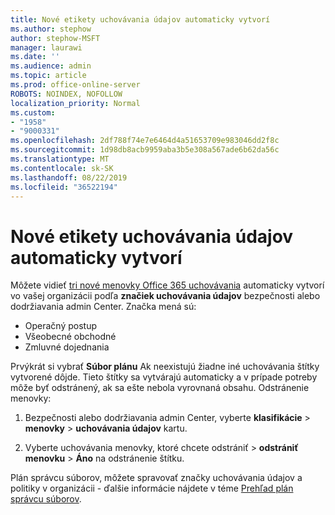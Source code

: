 ```yaml
---
title: Nové etikety uchovávania údajov automaticky vytvorí
ms.author: stephow
author: stephow-MSFT
manager: laurawi
ms.date: ''
ms.audience: admin
ms.topic: article
ms.prod: office-online-server
ROBOTS: NOINDEX, NOFOLLOW
localization_priority: Normal
ms.custom:
- "1958"
- "9000331"
ms.openlocfilehash: 2df788f74e7e6464d4a51653709e983046dd2f8c
ms.sourcegitcommit: 1d98db8acb9959aba3b5e308a567ade6b62da56c
ms.translationtype: MT
ms.contentlocale: sk-SK
ms.lasthandoff: 08/22/2019
ms.locfileid: "36522194"
---
```

# <a name="new-retention-labels-created-automatically"></a>Nové etikety uchovávania údajov automaticky vytvorí

Môžete vidieť [tri nové menovky Office 365 uchovávania](https://docs.microsoft.com/office365/securitycompliance/file-plan-manager#default-retention-labels-and-label-policy) automaticky vytvorí vo vašej organizácii podľa **značiek uchovávania údajov** bezpečnosti alebo dodržiavania admin Center. Značka mená sú:

- Operačný postup
- Všeobecné obchodné
- Zmluvné dojednania

Prvýkrát si vybrať **Súbor plánu** Ak neexistujú žiadne iné uchovávania štítky vytvorené dôjde. Tieto štítky sa vytvárajú automaticky a v prípade potreby môže byť odstránený, ak sa ešte nebola vyrovnaná obsahu. Odstránenie menovky:

1. Bezpečnosti alebo dodržiavania admin Center, vyberte **klasifikácie** > **menovky** > **uchovávania údajov** kartu.

1. Vyberte uchovávania menovky, ktoré chcete odstrániť > **odstrániť menovku** > **Áno** na odstránenie štítku.

Plán správcu súborov, môžete spravovať značky uchovávania údajov a politiky v organizácii - ďalšie informácie nájdete v téme [Prehľad plán správcu súborov](https://docs.microsoft.com/office365/securitycompliance/file-plan-manager).